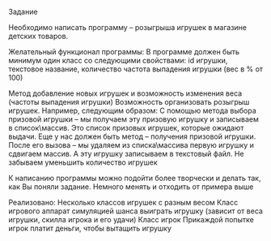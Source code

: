 
Задание 

Необходимо написать программу – розыгрыша игрушек в магазине детских товаров.

Желательный функционал программы:
В программе должен быть минимум один класс со следующими свойствами:
id игрушки,
текстовое название,
количество
частота выпадения игрушки (вес в % от 100)

Метод добавление новых игрушек и возможность изменения веса (частоты выпадения игрушки)
Возможность организовать розыгрыш игрушек.
Например, следующим образом:
С помощью метода выбора призовой игрушки – мы получаем эту призовую игрушку и записываем в список\массив.
Это список призовых игрушек, которые ожидают выдачи.
Еще у нас должен быть метод – получения призовой игрушки.
После его вызова – мы удаляем из списка\массива первую игрушку и сдвигаем массив. А эту игрушку записываем в текстовый файл.
Не забываем уменьшить количество игрушек

К написанию программы можно подойти более творчески и делать так, как Вы поняли задание. Немного менять и отходить от примера выше



Реализовано:
Несколько классов игрушек с разным весом 
Класс игрового аппарат симуляцией шанса выиграть игрушку (зависит от веса игрушки, скилла игрока и его удачи)
Класс игрок
Прикаждой попытке игрок платит деньги, чтобы вытащить игрушку